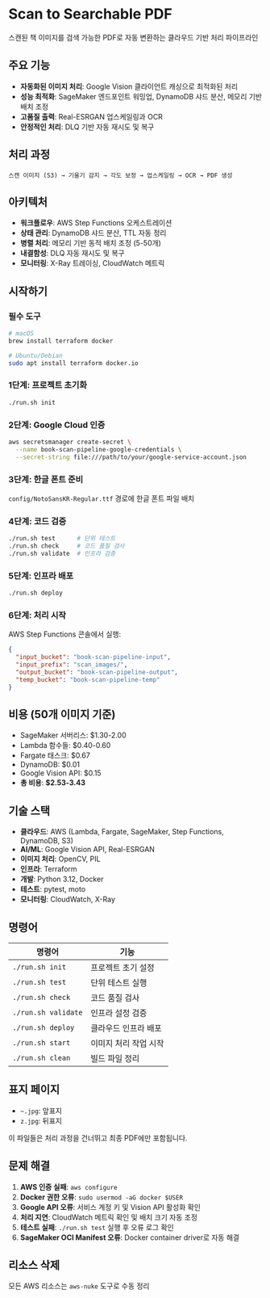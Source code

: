 # Scan to Searchable PDF

스캔된 책 이미지를 검색 가능한 PDF로 자동 변환하는 클라우드 기반 처리 파이프라인

## 주요 기능

- **자동화된 이미지 처리**: Google Vision 클라이언트 캐싱으로 최적화된 처리
- **성능 최적화**: SageMaker 엔드포인트 워밍업, DynamoDB 샤드 분산, 메모리 기반 배치 조정
- **고품질 출력**: Real-ESRGAN 업스케일링과 OCR
- **안정적인 처리**: DLQ 기반 자동 재시도 및 복구

## 처리 과정

```
스캔 이미지 (S3) → 기울기 감지 → 각도 보정 → 업스케일링 → OCR → PDF 생성
```

## 아키텍처

- **워크플로우**: AWS Step Functions 오케스트레이션
- **상태 관리**: DynamoDB 샤드 분산, TTL 자동 정리
- **병렬 처리**: 메모리 기반 동적 배치 조정 (5-50개)
- **내결함성**: DLQ 자동 재시도 및 복구
- **모니터링**: X-Ray 트레이싱, CloudWatch 메트릭

## 시작하기

### 필수 도구

```bash
# macOS
brew install terraform docker

# Ubuntu/Debian  
sudo apt install terraform docker.io
```

### 1단계: 프로젝트 초기화

```bash
./run.sh init
```

### 2단계: Google Cloud 인증

```bash
aws secretsmanager create-secret \
  --name book-scan-pipeline-google-credentials \
  --secret-string file:///path/to/your/google-service-account.json
```

### 3단계: 한글 폰트 준비

`config/NotoSansKR-Regular.ttf` 경로에 한글 폰트 파일 배치

### 4단계: 코드 검증

```bash
./run.sh test      # 단위 테스트
./run.sh check     # 코드 품질 검사
./run.sh validate  # 인프라 검증
```

### 5단계: 인프라 배포

```bash
./run.sh deploy
```

### 6단계: 처리 시작

AWS Step Functions 콘솔에서 실행:

```json
{
  "input_bucket": "book-scan-pipeline-input",
  "input_prefix": "scan_images/",
  "output_bucket": "book-scan-pipeline-output", 
  "temp_bucket": "book-scan-pipeline-temp"
}
```

## 비용 (50개 이미지 기준)

- SageMaker 서버리스: $1.30-2.00
- Lambda 함수들: $0.40-0.60  
- Fargate 태스크: $0.67
- DynamoDB: $0.01
- Google Vision API: $0.15
- **총 비용**: **$2.53-3.43**

## 기술 스택

- **클라우드**: AWS (Lambda, Fargate, SageMaker, Step Functions, DynamoDB, S3)
- **AI/ML**: Google Vision API, Real-ESRGAN
- **이미지 처리**: OpenCV, PIL
- **인프라**: Terraform
- **개발**: Python 3.12, Docker
- **테스트**: pytest, moto
- **모니터링**: CloudWatch, X-Ray

## 명령어

| 명령어 | 기능 |
|--------|------|
| `./run.sh init` | 프로젝트 초기 설정 |
| `./run.sh test` | 단위 테스트 실행 |
| `./run.sh check` | 코드 품질 검사 |
| `./run.sh validate` | 인프라 설정 검증 |
| `./run.sh deploy` | 클라우드 인프라 배포 |
| `./run.sh start` | 이미지 처리 작업 시작 |
| `./run.sh clean` | 빌드 파일 정리 |

## 표지 페이지

- `~.jpg`: 앞표지
- `z.jpg`: 뒤표지

이 파일들은 처리 과정을 건너뛰고 최종 PDF에만 포함됩니다.

## 문제 해결

1. **AWS 인증 실패**: `aws configure`
2. **Docker 권한 오류**: `sudo usermod -aG docker $USER`
3. **Google API 오류**: 서비스 계정 키 및 Vision API 활성화 확인
4. **처리 지연**: CloudWatch 메트릭 확인 및 배치 크기 자동 조정
5. **테스트 실패**: `./run.sh test` 실행 후 오류 로그 확인
6. **SageMaker OCI Manifest 오류**: Docker container driver로 자동 해결

## 리소스 삭제

모든 AWS 리소스는 `aws-nuke` 도구로 수동 정리